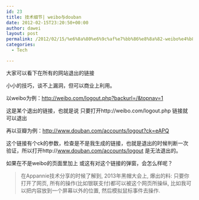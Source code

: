 ```yaml
---
id: 23
title: 技术细节| weibo与douban
date: 2012-02-15T23:20:50+00:00
author: dawei
layout: post
permalink: /2012/02/15/%e6%8a%80%e6%9c%af%e7%bb%86%e8%8a%82-weibo%e4%b8%8edouban/
categories:
  - Tech

---
```

大家可以看下在所有的网站退出的链接
  
小小的技巧，谈不上漏洞，但可以商业上利用。
  
以weibo为例：http://weibo.com/logout.php?backurl=/&topnav=1
  
这是某个退出的链接，也就是说 只要打开http://weibo.com/logout.php 链接就可以退出
  
再以豆瓣为例：http://www.douban.com/accounts/logout?ck=eAPQ
  
这个链接有个ck的参数，检查是不是我生成的链接，也就是退出的时候判断一次验证，所以打开http://www.douban.com/accounts/logout 是无法退出的。
  
如果在不是weibo的页面里加上 或这有对这个链接的弹窗，会怎么样呢？

> 在Appannie技术分享的时候了解到, 2013年黑帽大会上, 爆出的料: 只要你打开了网页, 所有的操作(比如银联支付)都可以被这个网页所操纵, 比如我可以把内容放到一个屏幕以外的位置, 然后模拟鼠标事件去操作.
